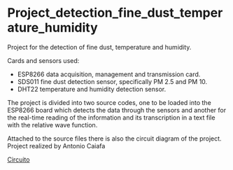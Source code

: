 # Project_detection_fine_dust_temperature_humidity
Project for the detection of fine dust, temperature and humidity.

Cards and sensors used:
  - ESP8266 data acquisition, management and transmission card.
  - SDS011 fine dust detection sensor, specifically PM 2.5 and PM 10.
  - DHT22 temperature and humidity detection sensor.

The project is divided into two source codes, one to be loaded into the ESP8266 board which detects the data through the sensors and another for the real-time reading of the information and its transcription in a text file with the relative wave function.

Attached to the source files there is also the circuit diagram of the project.
Project realized by Antonio Caiafa

[Circuito](https://user-images.githubusercontent.com/65813031/194718366-961674a3-c3b9-420d-aecf-33479e831c93.png)
